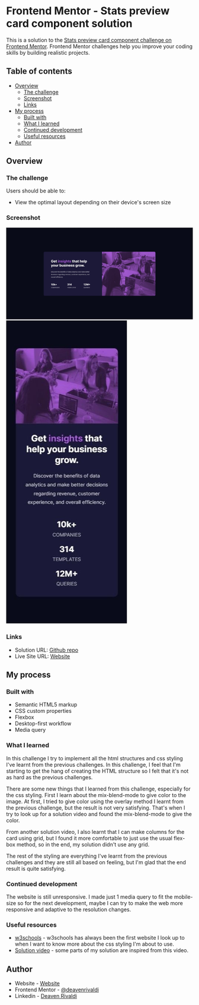 # Frontend Mentor - Stats preview card component solution

This is a solution to the [Stats preview card component challenge on Frontend Mentor](https://www.frontendmentor.io/challenges/stats-preview-card-component-8JqbgoU62). Frontend Mentor challenges help you improve your coding skills by building realistic projects. 

## Table of contents

- [Overview](#overview)
  - [The challenge](#the-challenge)
  - [Screenshot](#screenshot)
  - [Links](#links)
- [My process](#my-process)
  - [Built with](#built-with)
  - [What I learned](#what-i-learned)
  - [Continued development](#continued-development)
  - [Useful resources](#useful-resources)
- [Author](#author)

## Overview

### The challenge

Users should be able to:

- View the optimal layout depending on their device's screen size

### Screenshot

![](./images/desktop-ss.jpg)
![](./images/mobile-ss.jpg)

### Links

- Solution URL: [Github repo](https://github.com/deavenrivaldi/stats_preview_card_challenge)
- Live Site URL: [Website](https://deavenrivaldi.github.io/stats_preview_card_challenge/)

## My process

### Built with

- Semantic HTML5 markup
- CSS custom properties
- Flexbox
- Desktop-first workflow
- Media query

### What I learned

In this challenge I try to implement all the html structures and css styling I've learnt from the previous challenges. In this challenge, I feel that I'm starting to get the hang of creating the HTML structure so I felt that it's not as hard as the previous challenges. 

There are some new things that I learned from this challenge, especially for the css styling. First I learn about the mix-blend-mode to give color to the image. At first, I tried to give color using the overlay method I learnt from the previous challenge, but the result is not very satisfying. That's when I try to look up for a solution video and found the mix-blend-mode to give the color. 

From another solution video, I also learnt that I can make columns for the card using grid, but I found it more comfortable to just use the usual flex-box method, so in the end, my solution didn't use any grid. 

The rest of the styling are everything I've learnt from the previous challenges and they are still all based on feeling, but I'm glad that the end result is quite satisfying.

### Continued development

The website is still unresponsive. I made just 1 media query to fit the mobile-size so for the next development, maybe I can try to make the web more responsive and adaptive to the resolution changes.

### Useful resources

- [w3schools](https://www.w3schools.com/) - w3schools has always been the first website I look up to when I want to know more about the css styling I'm about to use.
- [Solution video](https://www.youtube.com/watch?v=zaHdmJf_ld4) - some parts of my solution are inspired from this video.

## Author

- Website - [Website](https://deavenrivaldi.github.io/first-website/)
- Frontend Mentor - [@deavenrivaldi](https://www.frontendmentor.io/profile/deavenrivaldi)
- Linkedin - [Deaven Rivaldi](https://www.linkedin.com/in/deavenrivaldi/)
